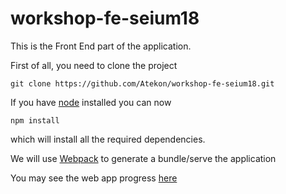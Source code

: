 # workshop-fe-seium18

This is the Front End part of the application.

First of all, you need to clone the project

```
git clone https://github.com/Atekon/workshop-fe-seium18.git
```

If you have [node](https://nodejs.org/en/) installed you can now

```
npm install
```

which will install all the required dependencies.

We will use [Webpack](https://webpack.js.org/) to generate a bundle/serve the application

You may see the web app progress [here](./BRANCHES.md)
